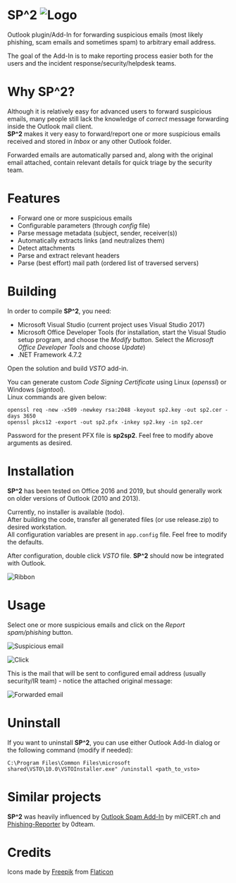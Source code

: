 # SP^2 ![Logo](https://i.imgur.com/ASCtfgk.png)

Outlook plugin/Add-In for forwarding suspicious emails (most likely phishing, scam emails and sometimes spam) to arbitrary email address.  

The goal of the Add-In is to make reporting process easier both for the users and the incident response/security/helpdesk teams.  

# Why SP^2?

Although it is relatively easy for advanced users to forward suspicious emails, many people still lack the knowledge of *correct* message forwarding inside the Outlook mail client.  
**SP^2** makes it very easy to forward/report one or more suspicious emails received and stored in *Inbox* or any other Outlook folder.  

Forwarded emails are automatically parsed and, along with the original email attached, contain relevant details for quick triage by the security team.

# Features

- Forward one or more suspicious emails
- Configurable parameters (through *config* file)
- Parse message metadata (subject, sender, receiver(s))
- Automatically extracts links (and neutralizes them)
- Detect attachments
- Parse and extract relevant headers
- Parse (best effort) mail path (ordered list of traversed servers)

# Building

In order to compile **SP^2**, you need:
- Microsoft Visual Studio (current project uses Visual Studio 2017)
- Microsoft Office Developer Tools (for installation, start the Visual Studio setup program, and choose the *Modify* button. Select the *Microsoft Office Developer Tools* and choose *Update*)
- .NET Framework 4.7.2

Open the solution and build *VSTO* add-in.

You can generate custom *Code Signing Certificate* using Linux (*openssl*) or Windows (*signtool*).  
Linux commands are given below:
```
openssl req -new -x509 -newkey rsa:2048 -keyout sp2.key -out sp2.cer -days 3650
openssl pkcs12 -export -out sp2.pfx -inkey sp2.key -in sp2.cer
```
Password for the present PFX file is **sp2sp2**.
Feel free to modify above arguments as desired.

# Installation

**SP^2** has been tested on Office 2016 and 2019, but should generally work on older versions of Outlook (2010 and 2013).  

Currently, no installer is available (todo).  
After building the code, transfer all generated files (or use release.zip) to desired workstation.  
All configuration variables are present in `app.config` file. Feel free to modify the defaults.  

After configuration, double click *VSTO* file.
**SP^2** should now be integrated with Outlook.

![Ribbon](https://i.imgur.com/epjT2Fc.png)

# Usage

Select one or more suspicious emails and click on the *Report spam/phishing* button.

![Suspicious email](https://i.imgur.com/3XIZaCa.png)

![Click](https://i.imgur.com/dfvl4Kt.png)

This is the mail that will be sent to configured email address (usually security/IR team) - notice the attached original message:

![Forwarded email](https://i.imgur.com/Oxhs9cz.png)

# Uninstall

If you want to uninstall **SP^2**, you can use either Outlook Add-In dialog or the following command (modify if needed):
```
C:\Program Files\Common Files\microsoft shared\VSTO\10.0\VSTOInstaller.exe" /uninstall <path_to_vsto>
```

# Similar projects

**SP^2** was heavily influenced by [Outlook Spam Add-In](https://github.com/milcert/Outlook-Spam-Add-In) by milCERT.ch and [Phishing-Reporter](https://github.com/0dteam/Phishing-Reporter) by 0dteam.

# Credits

Icons made by [Freepik](http://www.freepik.com/") from [Flaticon](https://www.flaticon.com/)

